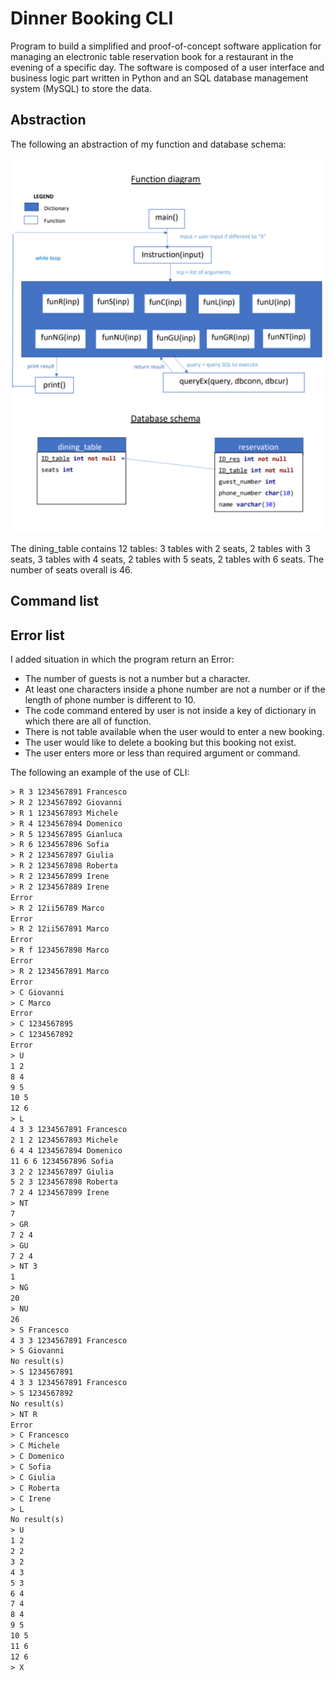 # Dinner Booking CLI

Program to build a simplified and proof-of-concept software application  for managing an electronic table reservation book for a restaurant in the evening of a specific day. The software is composed  of a user interface and business logic part  written in Python and an SQL database management system (MySQL) to store the data.

## Abstraction

The following an abstraction of my function and database schema:

![function abstraction](function_abstraction.png)

The dining_table contains 12 tables: 3 tables with 2 seats, 2 tables with 3 seats, 3 tables with 4 seats, 2 tables with 5 seats, 2 tables with 6 seats. The number of seats overall is 46. 

## Command list

## Error list

I added situation in which the program return an Error:

- The number of guests is not a number but a character.
- At least one characters inside a phone number are not a number or if the length of phone number is different to 10.
- The code command entered by user is not inside a key of dictionary in which there are all of function.
- There is not table available when the user would to enter a new booking.
- The user would like to delete a booking but this booking not exist.
- The user enters more or less than required argument or command.

The following an example of the use of CLI:

```txt
> R 3 1234567891 Francesco
> R 2 1234567892 Giovanni
> R 1 1234567893 Michele
> R 4 1234567894 Domenico
> R 5 1234567895 Gianluca
> R 6 1234567896 Sofia
> R 2 1234567897 Giulia
> R 2 1234567898 Roberta
> R 2 1234567899 Irene
> R 2 1234567889 Irene
Error
> R 2 12ii56789 Marco
Error
> R 2 12ii567891 Marco
Error
> R f 1234567898 Marco
Error
> R 2 1234567891 Marco
Error
> C Giovanni
> C Marco
Error
> C 1234567895
> C 1234567892
Error
> U
1 2
8 4
9 5
10 5
12 6
> L
4 3 3 1234567891 Francesco
2 1 2 1234567893 Michele
6 4 4 1234567894 Domenico
11 6 6 1234567896 Sofia
3 2 2 1234567897 Giulia
5 2 3 1234567898 Roberta
7 2 4 1234567899 Irene
> NT
7
> GR
7 2 4
> GU
7 2 4
> NT 3
1
> NG
20
> NU
26
> S Francesco
4 3 3 1234567891 Francesco
> S Giovanni
No result(s)
> S 1234567891
4 3 3 1234567891 Francesco
> S 1234567892
No result(s)
> NT R
Error
> C Francesco
> C Michele
> C Domenico
> C Sofia
> C Giulia
> C Roberta
> C Irene
> L
No result(s)
> U
1 2
2 2
3 2
4 3
5 3
6 4
7 4
8 4
9 5
10 5
11 6
12 6
> X
```
